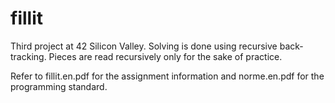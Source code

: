 # fillit
Third project at 42 Silicon Valley.
Solving is done using recursive back-tracking. Pieces are read recursively only for the sake of practice.

Refer to fillit.en.pdf for the assignment information and norme.en.pdf for the programming standard.
